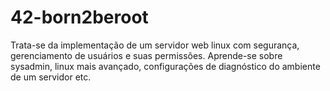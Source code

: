 # 42-born2beroot
Trata-se da implementação de um servidor web linux com segurança, gerenciamento de usuários e suas permissões. Aprende-se sobre sysadmin, linux mais avançado, configurações de diagnóstico do ambiente de um servidor etc.
